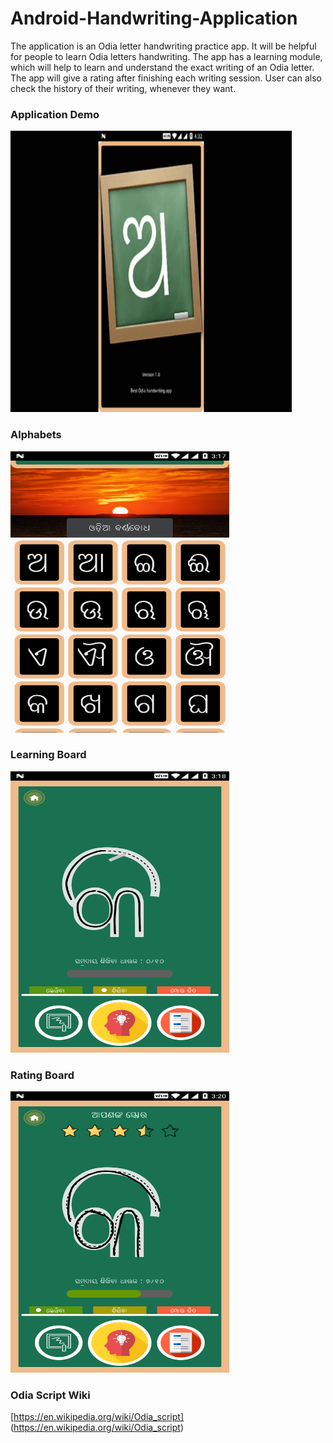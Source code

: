 # Android-Handwriting-Application

The application is an Odia letter handwriting practice app. It will be helpful for people to learn Odia letters handwriting. The app has a learning module, which will help to learn and understand the exact writing of an Odia letter. The app will give a rating after finishing each writing session. User can also check the history of their writing, whenever they want.

### Application Demo

<img src="/release/app-screenshot/alphabet.gif" width="450" height="450" />

### Alphabets

<img src="/release/app-screenshot/dashboard.png" width="350" height="450" />

### Learning Board

<img src="/release/app-screenshot/learn.png" width="350" height="450" />

### Rating Board

<img src="/release/app-screenshot/user_drawing.png" width="350"  height="450" />

### Odia Script Wiki
[https://en.wikipedia.org/wiki/Odia_script] (https://en.wikipedia.org/wiki/Odia_script)
